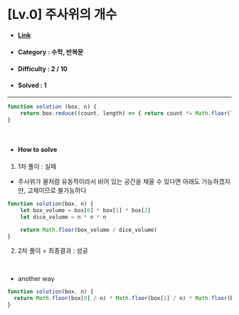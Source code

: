 # [Lv.0] 주사위의 개수 
* #### [Link](https://school.programmers.co.kr/learn/courses/30/lessons/120845)
* #### Category : 수학, 반복문
* #### Difficulty : 2 / 10  
* #### Solved : 1

<hr />

```js
function solution (box, n) {
    return box.reduce((count, length) => { return count *= Math.floor(length/n) }, 1)
}
```

<br />

* #### How to solve
1. 1차 풀이 : 실패
* 주사위가 물처럼 유동적이라서 비어 있는 공간을 채울 수 있다면 아래도 가능하겠지만, 고체이므로 불가능하다
```js
function solution(box, n) {
    let box_volume = box[0] * box[1] * box[2]
    let dice_volume = n * n * n

    return Math.floor(box_volume / dice_volume)
}
```

2. 2차 풀이 = 최종결과 : 성공  

<br />

* another way  
```js
function solution(box, n) {
  return Math.floor(box[0] / n) * Math.floor(box[1] / n) * Math.floor(box[2] / n);
}
```